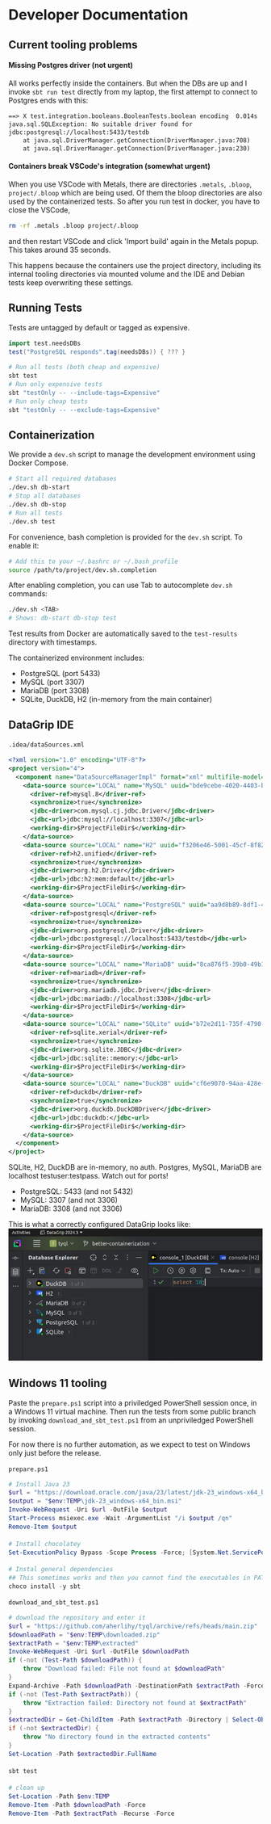 # Developer Documentation

## Current tooling problems
#### Missing Postgres driver (not urgent)
All works perfectly inside the containers. But when the DBs are up and I invoke `sbt run test` directly from my laptop, the first attempt to connect to Postgres ends with this:
```
==> X test.integration.booleans.BooleanTests.boolean encoding  0.014s java.sql.SQLException: No suitable driver found for jdbc:postgresql://localhost:5433/testdb
    at java.sql.DriverManager.getConnection(DriverManager.java:708)
    at java.sql.DriverManager.getConnection(DriverManager.java:230)
```

#### Containers break VSCode's integration (somewhat urgent)
When you use VSCode with Metals, there are directories `.metals`, `.bloop`, `project/.bloop` which are being used. Of them the bloop directories are also used by the containerized tests. So after you run test in docker, you have to close the VSCode,
```sh
rm -rf .metals .bloop project/.bloop
```
and then restart VSCode and click 'Import build' again in the Metals popup. This takes around 35 seconds.

This happens because the containers use the project directory, including its internal tooling directories via mounted volume and the IDE and Debian tests keep overwriting these settings.


## Running Tests
Tests are untagged by default or tagged as expensive.
```scala
import test.needsDBs
test("PostgreSQL responds".tag(needsDBs)) { ??? }
```

```bash
# Run all tests (both cheap and expensive)
sbt test
# Run only expensive tests
sbt "testOnly -- --include-tags=Expensive"
# Run only cheap tests
sbt "testOnly -- --exclude-tags=Expensive"
```

## Containerization

We provide a `dev.sh` script to manage the development environment using Docker Compose.
```bash
# Start all required databases
./dev.sh db-start
# Stop all databases
./dev.sh db-stop
# Run all tests
./dev.sh test
```
For convenience, bash completion is provided for the `dev.sh` script. To enable it:
```bash
# Add this to your ~/.bashrc or ~/.bash_profile
source /path/to/project/dev.sh.completion
```
After enabling completion, you can use Tab to autocomplete `dev.sh` commands:
```bash
./dev.sh <TAB>
# Shows: db-start db-stop test
```
Test results from Docker are automatically saved to the `test-results` directory with timestamps.

The containerized environment includes:
- PostgreSQL (port 5433)
- MySQL (port 3307)
- MariaDB (port 3308)
- SQLite, DuckDB, H2 (in-memory from the main container)

## DataGrip IDE

`.idea/dataSources.xml`
```xml
<?xml version="1.0" encoding="UTF-8"?>
<project version="4">
  <component name="DataSourceManagerImpl" format="xml" multifile-model="true">
    <data-source source="LOCAL" name="MySQL" uuid="bde9cebe-4020-4403-b1ae-239146adf173">
      <driver-ref>mysql.8</driver-ref>
      <synchronize>true</synchronize>
      <jdbc-driver>com.mysql.cj.jdbc.Driver</jdbc-driver>
      <jdbc-url>jdbc:mysql://localhost:3307</jdbc-url>
      <working-dir>$ProjectFileDir$</working-dir>
    </data-source>
    <data-source source="LOCAL" name="H2" uuid="f3206e46-5001-45cf-8f82-c19dd87be986">
      <driver-ref>h2.unified</driver-ref>
      <synchronize>true</synchronize>
      <jdbc-driver>org.h2.Driver</jdbc-driver>
      <jdbc-url>jdbc:h2:mem:default</jdbc-url>
      <working-dir>$ProjectFileDir$</working-dir>
    </data-source>
    <data-source source="LOCAL" name="PostgreSQL" uuid="aa9d8b89-8df1-4553-82d8-0bc941a7b2a7">
      <driver-ref>postgresql</driver-ref>
      <synchronize>true</synchronize>
      <jdbc-driver>org.postgresql.Driver</jdbc-driver>
      <jdbc-url>jdbc:postgresql://localhost:5433/testdb</jdbc-url>
      <working-dir>$ProjectFileDir$</working-dir>
    </data-source>
    <data-source source="LOCAL" name="MariaDB" uuid="8ca876f5-39b0-49b1-b268-d227ad8551d0">
      <driver-ref>mariadb</driver-ref>
      <synchronize>true</synchronize>
      <jdbc-driver>org.mariadb.jdbc.Driver</jdbc-driver>
      <jdbc-url>jdbc:mariadb://localhost:3308</jdbc-url>
      <working-dir>$ProjectFileDir$</working-dir>
    </data-source>
    <data-source source="LOCAL" name="SQLite" uuid="b72e2d11-735f-4790-874b-ac4d51466d9d">
      <driver-ref>sqlite.xerial</driver-ref>
      <synchronize>true</synchronize>
      <jdbc-driver>org.sqlite.JDBC</jdbc-driver>
      <jdbc-url>jdbc:sqlite::memory:</jdbc-url>
      <working-dir>$ProjectFileDir$</working-dir>
    </data-source>
    <data-source source="LOCAL" name="DuckDB" uuid="cf6e9070-94aa-428e-8e3d-fd901477c153">
      <driver-ref>duckdb</driver-ref>
      <synchronize>true</synchronize>
      <jdbc-driver>org.duckdb.DuckDBDriver</jdbc-driver>
      <jdbc-url>jdbc:duckdb:</jdbc-url>
      <working-dir>$ProjectFileDir$</working-dir>
    </data-source>
  </component>
</project>
```

SQLite, H2, DuckDB are in-memory, no auth. Postgres, MySQL, MariaDB are localhost testuser:testpass. Watch out for ports!
- PostgreSQL: 5433 (and not 5432)
- MySQL: 3307 (and not 3306)
- MariaDB: 3308 (and not 3306)

This is what a correctly configured DataGrip looks like:
![Correctly Configured DataGrip](./correctly-configured-DataGrip.png)

## Windows 11 tooling

Paste the `prepare.ps1` script into a priviledged PowerShell session once, in a Windows 11 virtual machine.
Then run the tests from some public branch by invoking `download_and_sbt_test.ps1` from an unpriviledged PowerShell session.

For now there is no further automation, as we expect to test on Windows only just before the release.

`prepare.ps1`
```powershell
# Install Java 23
$url = "https://download.oracle.com/java/23/latest/jdk-23_windows-x64_bin.msi"
$output = "$env:TEMP\jdk-23_windows-x64_bin.msi"
Invoke-WebRequest -Uri $url -OutFile $output
Start-Process msiexec.exe -Wait -ArgumentList "/i $output /qn"
Remove-Item $output

# Install chocolatey
Set-ExecutionPolicy Bypass -Scope Process -Force; [System.Net.ServicePointManager]::SecurityProtocol = [System.Net.ServicePointManager]::SecurityProtocol -bor 3072; iex ((New-Object System.Net.WebClient).DownloadString('https://community.chocolatey.org/install.ps1'))

# Instal general dependencies
## This sometimes works and then you cannot find the executables in PATH, it's a known issue, I do not know what causes it
choco install -y sbt
```

`download_and_sbt_test.ps1`
```powershell
# download the repository and enter it
$url = "https://github.com/aherlihy/tyql/archive/refs/heads/main.zip"
$downloadPath = "$env:TEMP\downloaded.zip"
$extractPath = "$env:TEMP\extracted"
Invoke-WebRequest -Uri $url -OutFile $downloadPath
if (-not (Test-Path $downloadPath)) {
    throw "Download failed: File not found at $downloadPath"
}
Expand-Archive -Path $downloadPath -DestinationPath $extractPath -Force
if (-not (Test-Path $extractPath)) {
    throw "Extraction failed: Directory not found at $extractPath"
}
$extractedDir = Get-ChildItem -Path $extractPath -Directory | Select-Object -First 1
if (-not $extractedDir) {
    throw "No directory found in the extracted contents"
}
Set-Location -Path $extractedDir.FullName

sbt test

# clean up
Set-Location -Path $env:TEMP
Remove-Item -Path $downloadPath -Force
Remove-Item -Path $extractPath -Recurse -Force
```
